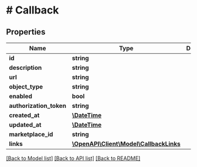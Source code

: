 # # Callback

## Properties

Name | Type | Description | Notes
------------ | ------------- | ------------- | -------------
**id** | **string** |  | [optional]
**description** | **string** |  | [optional]
**url** | **string** |  | [optional]
**object_type** | **string** |  | [optional]
**enabled** | **bool** |  | [optional]
**authorization_token** | **string** |  | [optional]
**created_at** | [**\DateTime**](\DateTime.md) |  | [optional]
**updated_at** | [**\DateTime**](\DateTime.md) |  | [optional]
**marketplace_id** | **string** |  | [optional]
**links** | [**\OpenAPI\Client\Model\CallbackLinks**](CallbackLinks.md) |  | [optional]

[[Back to Model list]](../../README.md#models) [[Back to API list]](../../README.md#endpoints) [[Back to README]](../../README.md)
